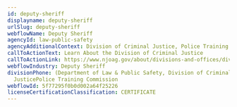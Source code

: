 ```yaml
---
id: deputy-sheriff
displayname: deputy-sheriff
urlSlug: deputy-sheriff
webflowName: Deputy Sheriff
agencyId: law-public-safety
agencyAdditionalContext: Division of Criminal Justice, Police Training Commission
callToActionText: Learn About the Division of Criminal Justice
callToActionLink: https://www.njoag.gov/about/divisions-and-offices/division-of-criminal-justice-home/
webflowIndustry: Deputy Sheriff
divisionPhone: (Department of Law & Public Safety, Division of Criminal
  JusticePolice Training Commission
webflowId: 5f77295f0b0d002a64f25226
licenseCertificationClassification: CERTIFICATE
---
```

